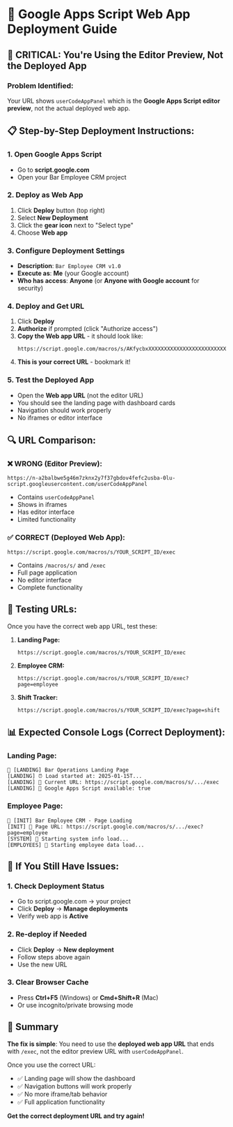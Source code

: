 # 🚀 Google Apps Script Web App Deployment Guide

## 🚨 **CRITICAL: You're Using the Editor Preview, Not the Deployed App**

### **Problem Identified:**
Your URL shows `userCodeAppPanel` which is the **Google Apps Script editor preview**, not the actual deployed web app.

## 📋 **Step-by-Step Deployment Instructions:**

### **1. Open Google Apps Script**
- Go to **script.google.com**
- Open your Bar Employee CRM project

### **2. Deploy as Web App**
1. Click **Deploy** button (top right)
2. Select **New Deployment**
3. Click the **gear icon** next to "Select type"
4. Choose **Web app**

### **3. Configure Deployment Settings**
- **Description**: `Bar Employee CRM v1.0`
- **Execute as**: **Me** (your Google account)
- **Who has access**: **Anyone** (or **Anyone with Google account** for security)

### **4. Deploy and Get URL**
1. Click **Deploy**
2. **Authorize** if prompted (click "Authorize access")
3. **Copy the Web app URL** - it should look like:
   ```
   https://script.google.com/macros/s/AKfycbxXXXXXXXXXXXXXXXXXXXXXXXXX/exec
   ```
4. **This is your correct URL** - bookmark it!

### **5. Test the Deployed App**
- Open the **Web app URL** (not the editor URL)
- You should see the landing page with dashboard cards
- Navigation should work properly
- No iframes or editor interface

## 🔍 **URL Comparison:**

### **❌ WRONG (Editor Preview):**
```
https://n-a2balbwe5g46m7zknx2y7f37gbdov4fefc2usba-0lu-script.googleusercontent.com/userCodeAppPanel
```
- Contains `userCodeAppPanel`
- Shows in iframes
- Has editor interface
- Limited functionality

### **✅ CORRECT (Deployed Web App):**
```
https://script.google.com/macros/s/YOUR_SCRIPT_ID/exec
```
- Contains `/macros/s/` and `/exec`
- Full page application
- No editor interface
- Complete functionality

## 🧪 **Testing URLs:**

Once you have the correct web app URL, test these:

1. **Landing Page:**
   ```
   https://script.google.com/macros/s/YOUR_SCRIPT_ID/exec
   ```

2. **Employee CRM:**
   ```
   https://script.google.com/macros/s/YOUR_SCRIPT_ID/exec?page=employee
   ```

3. **Shift Tracker:**
   ```
   https://script.google.com/macros/s/YOUR_SCRIPT_ID/exec?page=shift
   ```

## 📊 **Expected Console Logs (Correct Deployment):**

### **Landing Page:**
```
🚀 [LANDING] Bar Operations Landing Page
[LANDING] ⏰ Load started at: 2025-01-15T...
[LANDING] 📍 Current URL: https://script.google.com/macros/s/.../exec
[LANDING] 🔧 Google Apps Script available: true
```

### **Employee Page:**
```
🚀 [INIT] Bar Employee CRM - Page Loading
[INIT] 📍 Page URL: https://script.google.com/macros/s/.../exec?page=employee
[SYSTEM] 🔄 Starting system info load...
[EMPLOYEES] 🔄 Starting employee data load...
```

## 🔧 **If You Still Have Issues:**

### **1. Check Deployment Status**
- Go to script.google.com → your project
- Click **Deploy** → **Manage deployments**
- Verify web app is **Active**

### **2. Re-deploy if Needed**
- Click **Deploy** → **New deployment**
- Follow steps above again
- Use the new URL

### **3. Clear Browser Cache**
- Press **Ctrl+F5** (Windows) or **Cmd+Shift+R** (Mac)
- Or use incognito/private browsing mode

## 🎯 **Summary**

**The fix is simple**: You need to use the **deployed web app URL** that ends with `/exec`, not the editor preview URL with `userCodeAppPanel`.

Once you use the correct URL:
- ✅ Landing page will show the dashboard
- ✅ Navigation buttons will work properly  
- ✅ No more iframe/tab behavior
- ✅ Full application functionality

**Get the correct deployment URL and try again!**